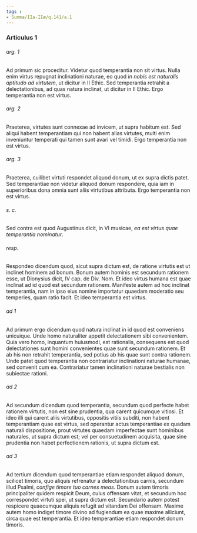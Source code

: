 ```yaml
---
tags : 
- Summa/IIa-IIæ/q.141/a.1
---
```


### Articulus 1

###### arg. 1
Ad primum sic proceditur. Videtur quod temperantia non sit virtus. Nulla enim virtus repugnat inclinationi naturae, eo quod *in nobis est naturalis aptitudo ad virtutem*, ut dicitur in II Ethic. Sed temperantia retrahit a delectationibus, ad quas natura inclinat, ut dicitur in II Ethic. Ergo temperantia non est virtus.

###### arg. 2
Praeterea, virtutes sunt connexae ad invicem, ut supra habitum est. Sed aliqui habent temperantiam qui non habent alias virtutes, multi enim inveniuntur temperati qui tamen sunt avari vel timidi. Ergo temperantia non est virtus.

###### arg. 3
Praeterea, cuilibet virtuti respondet aliquod donum, ut ex supra dictis patet. Sed temperantiae non videtur aliquod donum respondere, quia iam in superioribus dona omnia sunt aliis virtutibus attributa. Ergo temperantia non est virtus.

###### s. c.
Sed contra est quod Augustinus dicit, in VI musicae, *ea est virtus quae temperantia nominatur*.

###### resp.
Respondeo dicendum quod, sicut supra dictum est, de ratione virtutis est ut inclinet hominem ad bonum. Bonum autem hominis est secundum rationem esse, ut Dionysius dicit, IV cap. de Div. Nom. Et ideo virtus humana est quae inclinat ad id quod est secundum rationem. Manifeste autem ad hoc inclinat temperantia, nam in ipso eius nomine importatur quaedam moderatio seu temperies, quam ratio facit. Et ideo temperantia est virtus.

###### ad 1
Ad primum ergo dicendum quod natura inclinat in id quod est conveniens unicuique. Unde homo naturaliter appetit delectationem sibi convenientem. Quia vero homo, inquantum huiusmodi, est rationalis, consequens est quod delectationes sunt homini convenientes quae sunt secundum rationem. Et ab his non retrahit temperantia, sed potius ab his quae sunt contra rationem. Unde patet quod temperantia non contrariatur inclinationi naturae humanae, sed convenit cum ea. Contrariatur tamen inclinationi naturae bestialis non subiectae rationi.

###### ad 2
Ad secundum dicendum quod temperantia, secundum quod perfecte habet rationem virtutis, non est sine prudentia, qua carent quicumque vitiosi. Et ideo illi qui carent aliis virtutibus, oppositis vitiis subditi, non habent temperantiam quae est virtus, sed operantur actus temperantiae ex quadam naturali dispositione, prout virtutes quaedam imperfectae sunt hominibus naturales, ut supra dictum est; vel per consuetudinem acquisita, quae sine prudentia non habet perfectionem rationis, ut supra dictum est.

###### ad 3
Ad tertium dicendum quod temperantiae etiam respondet aliquod donum, scilicet timoris, quo aliquis refrenatur a delectationibus carnis, secundum illud Psalmi, *confige timore tuo carnes meas*. Donum autem timoris principaliter quidem respicit Deum, cuius offensam vitat, et secundum hoc correspondet virtuti spei, ut supra dictum est. Secundario autem potest respicere quaecumque aliquis refugit ad vitandam Dei offensam. Maxime autem homo indiget timore divino ad fugiendum ea quae maxime alliciunt, circa quae est temperantia. Et ideo temperantiae etiam respondet donum timoris.

